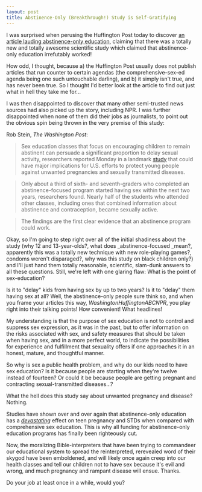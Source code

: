 ```yaml
---
layout: post
title: Abstinence-Only (Breakthrough!) Study is Self-Gratifying
---
```


I was surprised when perusing the Huffington Post today to discover [an article lauding abstinence-only education](http://www.washingtonpost.com/wp-dyn/content/article/2010/02/01/AR2010020102628.html?hpid=topnews), claiming that there was a totally new and totally awesome scientific study which claimed that abstinence-only education irrefutably worked!

How odd, I thought, because a) the Huffington Post usually does not publish articles that run counter to certain agendas (the comprehensive-sex-ed agenda being one such untouchable darling), and b) it simply isn't true, and has never been true. So I thought I'd better look at the article to find out just what in hell they take me for...

I was then disappointed to discover that many other semi-trusted news sources had also picked up the story, including NPR. I was further disappointed when none of them did their jobs as journalists, to point out the obvious spin being thrown in the very premise of this study:

Rob Stein, _The Washington Post_:

> Sex education classes that focus on encouraging children to remain abstinent can persuade a significant proportion to delay sexual activity, researchers reported Monday in a landmark [study](http://archpedi.ama-assn.org/cgi/content/short/164/2/152?home) that could have major implications for U.S. efforts to protect young people against unwanted pregnancies and sexually transmitted diseases.

> Only about a third of sixth- and seventh-graders who completed an abstinence-focused program started having sex within the next two years, researchers found. Nearly half of the students who attended other classes, including ones that combined information about abstinence and contraception, became sexually active.

> The findings are the first clear evidence that an abstinence program could work.

Okay, so I'm going to step right over all of the initial shadiness about the study (why 12 and 13-year-olds?, what does _abstinence-focused _mean?, apparently this was a totally new technique with new role-playing games?, condoms weren't disparaged?, why was this study on black children only?) and I'll just hand them totally reasonable, scientific, slam-dunk answers to all these questions. Still, we're left with one glaring flaw: What is the point of sex-education?

Is it to "delay" kids from having sex by up to two years? Is it to "delay" them having sex at all? Well, the abstinence-only people sure think so, and when you frame your articles this way, _WashingtonHuffingtonABCNPR_, you play right into their talking points! How convenient! What headlines!

My understanding is that the purpose of sex education is not to control and suppress sex expression, as it was in the past, but to offer information on the risks associated with sex, and safety measures that should be taken when having sex, and in a more perfect world, to indicate the possibilities for experience and fulfillment that sexuality offers if one approaches it in an honest, mature, and thoughtful manner.

So why is sex a public health problem, and why do our kids need to have sex education? Is it because people are starting when they're twelve instead of fourteen? Or could it be because people are getting pregnant and contracting sexual-transmitted diseases...?

What the hell does this study say about unwanted pregnancy and disease? Nothing.

Studies have shown over and over again that abstinence-only education has a _[devastating](http://ari.ucsf.edu/science/reports/abstinence.pdf)_ effect on teen pregnancy and STDs when compared with comprehensive sex education. This is why all funding for abstinence-only education programs has finally been righteously cut.

Now, the moralizing Bible-interpreters that have been trying to commandeer our educational system to spread the reinterpreted, rerevealed word of their skygod have been emboldened, and will likely once again creep into our health classes and tell our children not to have sex because it's evil and wrong, and much pregnancy and rampant disease will ensue. Thanks.

Do your job at least once in a while, would you?
